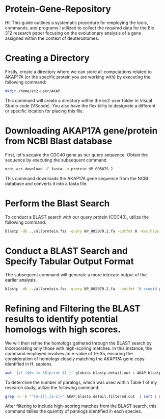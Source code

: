 # Protein-Gene-Repository
Hi! This guide outlines a systematic procedure for employing the tools, commands, and programs I utilized to collect the required data for the Bio 312 research paper focusing on the evolutionary analysis of a gene assigned within the context of deuterostomes.

# Creating a Directory
Firstly, create a directory where we can store all computations related to AKAP17A (or the specific protein you are working with) by executing the following command: 
```bash
mkdir /home/ec2-user/AKAP
```
This command will create a directory within the ec2-user folder in Visual Studio code (VScode). You also have the flexibility to designate a different or specific location for placing this file.

# Downloading AKAP17A gene/protein from NCBI Blast database
First, let's acquire the CDC40 gene as our query sequence. Obtain the sequence by executing the subsequent command:
```bash
ncbi-acc-download -F fasta -m protein NP_005079.2
```

This command downloads the AKAP17A gene sequence from the NCBI database and converts it into a fasta file.

# Perform the Blast Search 

To conduct a BLAST search with our query protein (CDC40), utilize the following command.
```bash
blastp -db ../allprotein.fas -query NP_005079.2.fa -outfmt 0 -max_hsps 1 -out AKAP.blastp.typical.out
```
# Conduct a BLAST Search and Specify Tabular Output Format
The subsequent command will generate a more intricate output of the earlier analysis.
```bash
blastp -db ../allprotein.fas -query NP_005079.2.fa  -outfmt "6 sseqid pident length mismatch gapopen evalue bitscore pident stitle"  -max_hsps 1 -out AKAP.blastp.detail.out
```
# Refining and Filtering the BLAST results to identify potential homologs with high scores.
We will then refine the homologs gathered through the BLAST search by incorporating only those with high-scoring matches. In this instance, the command employed involves an e-value of 1e-35, ensuring the consideration of homologs closely matching the AKAP17A gene copy identified in H. sapiens.
```bash
awk '{if ($6< 1e-35)print $1 }' globins.blastp.detail.out > AKAP.blastp.detail.filtered.out
```
To determine the number of paralogs, which was used within Table 1 of my research study, utilize the following command:
```bash
grep -o -E "^[A-Z]\.[a-z]+" AKAP.blastp.detail.filtered.out  | sort | uniq -c
```
After filtering to include high-scoring matches from the BLAST search, this command tallies the quantity of paralogs identified in each species.
